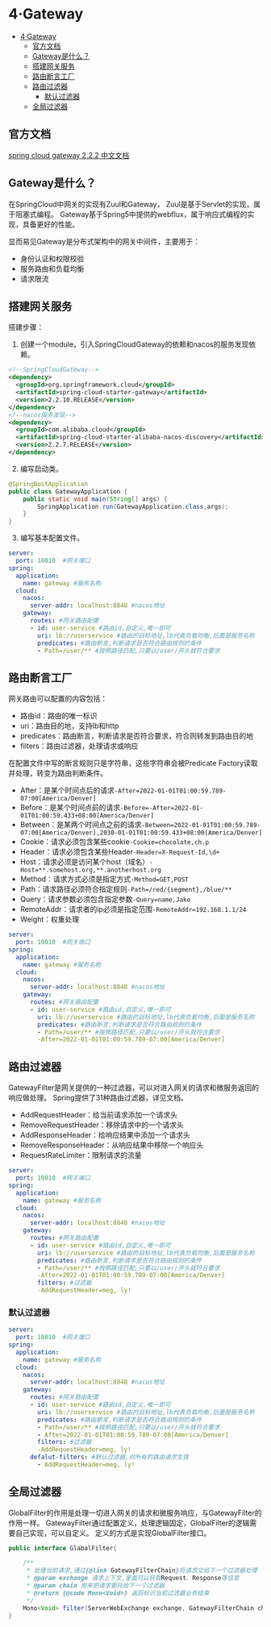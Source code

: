 # 4·Gateway

- [4·Gateway](#4gateway)
  - [官方文档](#官方文档)
  - [Gateway是什么？](#gateway是什么)
  - [搭建网关服务](#搭建网关服务)
  - [路由断言工厂](#路由断言工厂)
  - [路由过滤器](#路由过滤器)
    - [默认过滤器](#默认过滤器)
  - [全局过滤器](#全局过滤器)

## 官方文档
[spring cloud gateway 2.2.2 中文文档](https://www.icepear.cn/2020/05/14/springcloud/springcloudgateway/)

## Gateway是什么？
在SpringCloud中网关的实现有Zuul和Gateway，
Zuul是基于Servlet的实现，属于阻塞式编程。
Gateway基于Spring5中提供的webflux，属于响应式编程的实现，具备更好的性能。

显而易见Gateway是分布式架构中的网关中间件，主要用于：
- 身份认证和权限校验
- 服务路由和负载均衡
- 请求限流

## 搭建网关服务
搭建步骤：
1. 创建一个module，引入SpringCloudGateway的依赖和nacos的服务发现依赖。
```xml
<!--SpringCloudGateway-->
<dependency>
  <groupId>org.springframework.cloud</groupId>
  <artifactId>spring-cloud-starter-gateway</artifactId>
  <version>2.2.10.RELEASE</version>
</dependency>
<!--nacos服务发现-->
<dependency>
  <groupId>com.alibaba.cloud</groupId>
  <artifactId>spring-cloud-starter-alibaba-nacos-discovery</artifactId>
  <version>2.2.7.RELEASE</version>
</dependency>
```

2. 编写启动类。
```java
@SpringBootApplication
public class GatewayApplication {
    public static void main(String[] args) {
        SpringApplication.run(GatewayApplication.class,args);
    }
}
```

3. 编写基本配置文件。
```yaml
server:
  port: 10010  #网关端口
spring:
  application:
    name: gateway #服务名称
  cloud:
    nacos:
      server-addr: localhost:8848 #nacos地址
    gateway:
      routes: #网关路由配置
      - id: user-service #路由id,自定义,唯一即可
        uri: lb://userservice #路由的目标地址,lb代表负载均衡,后面是服务名称
        predicates: #路由断言,判断请求是否符合路由规则的条件
        - Path=/user/** #按照路径匹配,只要以/user/开头就符合要求
```

## 路由断言工厂
网关路由可以配置的内容包括：
- 路由id：路由的唯一标识
- uri：路由目的地，支持lb和http
- predicates：路由断言，判断请求是否符合要求，符合则转发到路由目的地
- filters：路由过滤器，处理请求或响应

在配置文件中写的断言规则只是字符串，这些字符串会被Predicate Factory读取并处理，转变为路由判断条件。
- After：是某个时间点后的请求`-After=2022-01-01T01:00:59.789-07:00[America/Denver]`
- Before：是某个时间点前的请求`-Before=-After=2022-01-01T01:00:59.433+08:00[America/Denver]`
- Between：是某两个时间点之前的请求`-Between=2022-01-01T01:00:59.789-07:00[America/Denver],2030-01-01T01:00:59.433+08:00[America/Denver]`
- Cookie：请求必须包含某些cookie`-Cookie=chocolate,ch.p`
- Header：请求必须包含某些Header`-Header=X-Request-Id,\d+`
- Host：请求必须是访问某个host（域名）`-Host=**.somehost.org,**.anotherhost.org`
- Method：请求方式必须是指定方式`-Method=GET,POST`
- Path：请求路径必须符合指定规则`-Path=/red/{segment},/blue/**`
- Query：请求参数必须包含指定参数`-Query=name,Jake`
- RemoteAddr：请求者的ip必须是指定范围`-RemoteAddr=192.168.1.1/24`
- Weight：权重处理
```yaml
server:
  port: 10010  #网关端口
spring:
  application:
    name: gateway #服务名称
  cloud:
    nacos:
      server-addr: localhost:8848 #nacos地址
    gateway:
      routes: #网关路由配置
      - id: user-service #路由id,自定义,唯一即可
        uri: lb://userservice #路由的目标地址,lb代表负载均衡,后面是服务名称
        predicates: #路由断言,判断请求是否符合路由规则的条件
        - Path=/user/** #按照路径匹配,只要以/user/开头就符合要求
        -After=2022-01-01T01:00:59.789-07:00[America/Denver]
```

## 路由过滤器
GatewayFilter是网关提供的一种过滤器，可以对进入网关的请求和微服务返回的响应做处理。
Spring提供了31种路由过滤器，详见文档。
- AddRequestHeader：给当前请求添加一个请求头
- RemoveRequestHeader：移除请求中的一个请求头
- AddResponseHeader：给响应结果中添加一个请求头
- RemoveResponseHeader：从响应结果中移除一个响应头
- RequestRateLimiter：限制请求的流量
```yaml
server:
  port: 10010  #网关端口
spring:
  application:
    name: gateway #服务名称
  cloud:
    nacos:
      server-addr: localhost:8848 #nacos地址
    gateway:
      routes: #网关路由配置
      - id: user-service #路由id,自定义,唯一即可
        uri: lb://userservice #路由的目标地址,lb代表负载均衡,后面是服务名称
        predicates: #路由断言,判断请求是否符合路由规则的条件
        - Path=/user/** #按照路径匹配,只要以/user/开头就符合要求
        -After=2022-01-01T01:00:59.789-07:00[America/Denver]
        filters: #过滤器
        -AddRequestHeader=meg, ly!
```

### 默认过滤器
```yaml
server:
  port: 10010  #网关端口
spring:
  application:
    name: gateway #服务名称
  cloud:
    nacos:
      server-addr: localhost:8848 #nacos地址
    gateway:
      routes: #网关路由配置
      - id: user-service #路由id,自定义,唯一即可
        uri: lb://userservice #路由的目标地址,lb代表负载均衡,后面是服务名称
        predicates: #路由断言,判断请求是否符合路由规则的条件
        - Path=/user/** #按照路径匹配,只要以/user/开头就符合要求
        - After=2022-01-01T01:00:59.789-07:00[America/Denver]
        filters: #过滤器
        -AddRequestHeader=meg, ly!
      defalut-filters: #默认过滤器,对所有的路由请求生效
        - AddRequestHeader=meg, ly!
```

## 全局过滤器
GlobalFilter的作用是处理一切进入网关的请求和微服务响应，与GatewayFilter的作用一样。
GatewayFilter通过配置定义，处理逻辑固定，GlobalFilter的逻辑需要自己实现，可以自定义。
定义的方式是实现GlobalFilter接口。
```java
public interface GlabalFilter{
    
    /**
     * 处理当前请求,通过{@link GatewayFilterChain}将请求交给下一个过滤器处理
     * @param exchange 请求上下文,里面可以获取Request、Response等信息
     * @param chain 用来把请求委托给下一个过滤器
     * @return {@code Mono<Void>} 返回标识当前过滤器业务结束
     */
    Mono<Void> filter(ServerWebExchange exchange, GatewayFilterChain chain);
}
```
